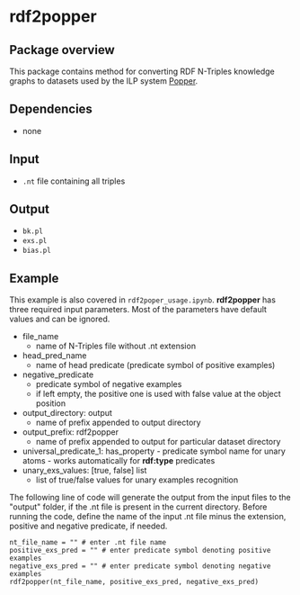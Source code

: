 # rdf2popper
## Package overview
This package contains method for converting RDF N-Triples knowledge graphs to datasets used by the ILP system [Popper](https://github.com/logic-and-learning-lab/Popper).
## Dependencies
- none
## Input
- `.nt` file containing all triples
## Output
- `bk.pl`
- `exs.pl`
- `bias.pl`
## Example
This example is also covered in `rdf2poper_usage.ipynb`.
**rdf2popper** has three required input parameters. Most of the parameters have default values and can be ignored.

- file_name
    - name of N-Triples file without .nt extension
- head_pred_name
    - name of head predicate (predicate symbol of positive examples)
- negative_predicate
    - predicate symbol of negative examples
    - if left empty, the positive one is used with false value at the object position
- output_directory: output
    - name of prefix appended to output directory
- output_prefix: rdf2popper
    - name of prefix appended to output for particular dataset directory
- universal_predicate_1: has_property
        - predicate symbol name for unary atoms
        - works automatically for **rdf:type** predicates
- unary_exs_values: [true, false] list
    - list of true/false values for unary examples recognition

The following line of code will generate the output from the input files to the "output" folder, if the .nt file is present in the current directory. Before running the code, define the name of the input .nt file minus the extension, positive and negative predicate, if needed.
```  
nt_file_name = "" # enter .nt file name
positive_exs_pred = "" # enter predicate symbol denoting positive examples
negative_exs_pred = "" # enter predicate symbol denoting negative examples
rdf2popper(nt_file_name, positive_exs_pred, negative_exs_pred)
```
